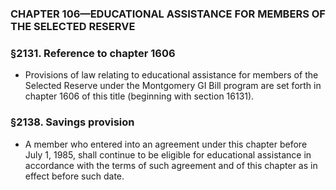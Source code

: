 ### **CHAPTER 106—EDUCATIONAL ASSISTANCE FOR MEMBERS OF THE SELECTED RESERVE**

### §2131. Reference to chapter 1606
* Provisions of law relating to educational assistance for members of the Selected Reserve under the Montgomery GI Bill program are set forth in chapter 1606 of this title (beginning with section 16131).

### §2138. Savings provision
* A member who entered into an agreement under this chapter before July 1, 1985, shall continue to be eligible for educational assistance in accordance with the terms of such agreement and of this chapter as in effect before such date.